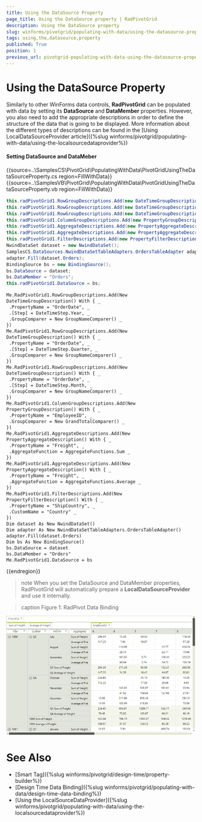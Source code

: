 ```yaml
---
title: Using the DataSource Property
page_title: Using the DataSource property | RadPivotGrid
description: Using the DataSource property
slug: winforms/pivotgrid/populating-with-data/using-the-datasource-property
tags: using,the,datasource,property
published: True
position: 1
previous_url: pivotgrid-populating-with-data-using-the-datasource-property
---
```


# Using the DataSource Property

Similarly to other WinForms data controls, **RadPivotGrid** can be populated with data by setting its **DataSource** and **DataMember** properties. However, you also need to add the appropriate descriptions in order to define the structure of the data that is going to be displayed. More information about the different types of descriptions can be found in the [Using LocalDataSourceProvider article]({%slug winforms/pivotgrid/populating-with-data/using-the-localsourcedataprovider%})

#### Setting DataSource and DataMeber

{{source=..\SamplesCS\PivotGrid\PopulatingWithData\PivotGridUsingTheDataSourceProperty.cs region=FillWithData}} 
{{source=..\SamplesVB\PivotGrid\PopulatingWithData\PivotGridUsingTheDataSourceProperty.vb region=FillWithData}} 

````C#
this.radPivotGrid1.RowGroupDescriptions.Add(new DateTimeGroupDescription() { PropertyName = "OrderDate", Step = DateTimeStep.Year, GroupComparer = new GroupNameComparer() });
this.radPivotGrid1.RowGroupDescriptions.Add(new DateTimeGroupDescription() { PropertyName = "OrderDate", Step = DateTimeStep.Quarter, GroupComparer = new GroupNameComparer() });
this.radPivotGrid1.RowGroupDescriptions.Add(new DateTimeGroupDescription() { PropertyName = "OrderDate", Step = DateTimeStep.Month, GroupComparer = new GroupNameComparer() });
this.radPivotGrid1.ColumnGroupDescriptions.Add(new PropertyGroupDescription() { PropertyName = "EmployeeID", GroupComparer = new GrandTotalComparer() });
this.radPivotGrid1.AggregateDescriptions.Add(new PropertyAggregateDescription() { PropertyName = "Freight", AggregateFunction = AggregateFunctions.Sum });
this.radPivotGrid1.AggregateDescriptions.Add(new PropertyAggregateDescription() { PropertyName = "Freight", AggregateFunction = AggregateFunctions.Average });
this.radPivotGrid1.FilterDescriptions.Add(new PropertyFilterDescription() { PropertyName = "ShipCountry", CustomName = "Country" });
NwindDataSet dataset = new NwindDataSet();
SamplesCS.DataSources.NwindDataSetTableAdapters.OrdersTableAdapter adapter = new SamplesCS.DataSources.NwindDataSetTableAdapters.OrdersTableAdapter();
adapter.Fill(dataset.Orders);
BindingSource bs = new BindingSource();
bs.DataSource = dataset;
bs.DataMember = "Orders";
this.radPivotGrid1.DataSource = bs;

````
````VB.NET
Me.RadPivotGrid1.RowGroupDescriptions.Add(New DateTimeGroupDescription() With { _
 .PropertyName = "OrderDate", _
 .[Step] = DateTimeStep.Year, _
 .GroupComparer = New GroupNameComparer() _
})
Me.RadPivotGrid1.RowGroupDescriptions.Add(New DateTimeGroupDescription() With { _
 .PropertyName = "OrderDate", _
 .[Step] = DateTimeStep.Quarter, _
 .GroupComparer = New GroupNameComparer() _
})
Me.RadPivotGrid1.RowGroupDescriptions.Add(New DateTimeGroupDescription() With { _
 .PropertyName = "OrderDate", _
 .[Step] = DateTimeStep.Month, _
 .GroupComparer = New GroupNameComparer() _
})
Me.RadPivotGrid1.ColumnGroupDescriptions.Add(New PropertyGroupDescription() With { _
 .PropertyName = "EmployeeID", _
 .GroupComparer = New GrandTotalComparer() _
})
Me.RadPivotGrid1.AggregateDescriptions.Add(New PropertyAggregateDescription() With { _
 .PropertyName = "Freight", _
 .AggregateFunction = AggregateFunctions.Sum _
})
Me.RadPivotGrid1.AggregateDescriptions.Add(New PropertyAggregateDescription() With { _
 .PropertyName = "Freight", _
 .AggregateFunction = AggregateFunctions.Average _
})
Me.RadPivotGrid1.FilterDescriptions.Add(New PropertyFilterDescription() With { _
 .PropertyName = "ShipCountry", _
 .CustomName = "Country" _
})
Dim dataset As New NwindDataSet()
Dim adapter As New NwindDataSetTableAdapters.OrdersTableAdapter()
adapter.Fill(dataset.Orders)
Dim bs As New BindingSource()
bs.DataSource = dataset
bs.DataMember = "Orders"
Me.RadPivotGrid1.DataSource = bs

````

{{endregion}} 

>note When you set the DataSource and DataMember properties, RadPivotGrid will automatically prepare a **LocalDataSourceProvider** and use it internally.
>

>caption Figure 1: RadPivot Data Binding

![pivotgrid-populating-with-datausing-the-datasource-property](images/pivotgrid-populating-with-datausing-the-datasource-property.png)

# See Also

* [Smart Tag]({%slug winforms/pivotgrid/design-time/property-builder%})
* [Design Time Data Binding]({%slug winforms/pivotgrid/populating-with-data/design-time-data-binding%})
* [Using the LocalSourceDataProvider]({%slug winforms/pivotgrid/populating-with-data/using-the-localsourcedataprovider%})
 

